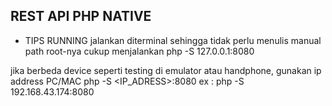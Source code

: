 ## REST API PHP NATIVE

- TIPS RUNNING
jalankan diterminal  sehingga tidak perlu menulis manual path root-nya 
cukup menjalankan php -S 127.0.0.1:8080

jika berbeda device seperti testing di emulator atau handphone, gunakan ip address PC/MAC
php -S <IP_ADRESS>:8080
ex : php -S 192.168.43.174:8080